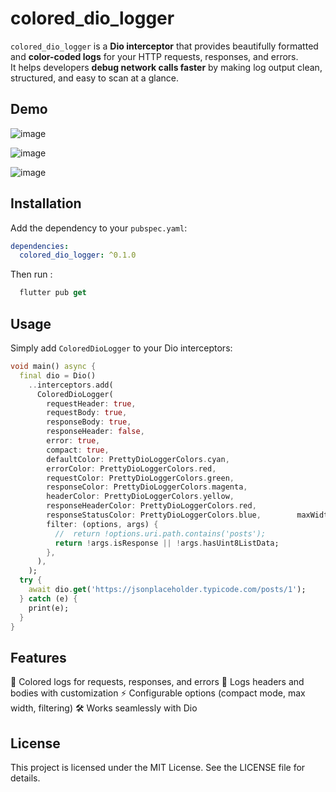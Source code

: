 # colored_dio_logger

`colored_dio_logger` is a **Dio interceptor** that provides beautifully formatted and **color-coded logs** for your HTTP requests, responses, and errors.  
It helps developers **debug network calls faster** by making log output clean, structured, and easy to scan at a glance.


## Demo 
![image](https://github.com/user-attachments/assets/1fc4590b-9085-4076-9e45-ec4432494224)

![image](https://github.com/user-attachments/assets/ea2020f7-6aa3-484f-adb9-bbf8c966012d)


![image](https://github.com/user-attachments/assets/ff49e7e3-ce28-4d68-bb09-ff37d730b94d)



## Installation
Add the dependency to your `pubspec.yaml`:

```yaml
dependencies:
  colored_dio_logger: ^0.1.0
```

Then run : 
```dart
  flutter pub get
```

## Usage
Simply add ```ColoredDioLogger``` to your Dio interceptors:

```dart
void main() async {
  final dio = Dio()
    ..interceptors.add(
      ColoredDioLogger(
        requestHeader: true,
        requestBody: true,
        responseBody: true,
        responseHeader: false,
        error: true,
        compact: true,
        defaultColor: PrettyDioLoggerColors.cyan,
        errorColor: PrettyDioLoggerColors.red,
        requestColor: PrettyDioLoggerColors.green,
        responseColor: PrettyDioLoggerColors.magenta,
        headerColor: PrettyDioLoggerColors.yellow,
        responseHeaderColor: PrettyDioLoggerColors.red,
        responseStatusColor: PrettyDioLoggerColors.blue,        maxWidth: 90,
        filter: (options, args) {
          //  return !options.uri.path.contains('posts');
          return !args.isResponse || !args.hasUint8ListData;
        },
      ),
    );
  try {
    await dio.get('https://jsonplaceholder.typicode.com/posts/1');
  } catch (e) {
    print(e);
  }
}
```

## Features

🌈 Colored logs for requests, responses, and errors
📡 Logs headers and bodies with customization
⚡ Configurable options (compact mode, max width, filtering)
🛠 Works seamlessly with Dio


## License
This project is licensed under the MIT License. See the LICENSE file for details.


